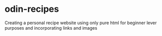 # odin-recipes
Creating a personal recipe website using only pure html for beginner lever purposes and incorporating links and images